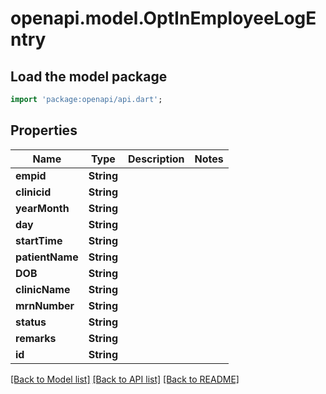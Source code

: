 # openapi.model.OptInEmployeeLogEntry

## Load the model package
```dart
import 'package:openapi/api.dart';
```

## Properties
Name | Type | Description | Notes
------------ | ------------- | ------------- | -------------
**empid** | **String** |  | 
**clinicid** | **String** |  | 
**yearMonth** | **String** |  | 
**day** | **String** |  | 
**startTime** | **String** |  | 
**patientName** | **String** |  | 
**DOB** | **String** |  | 
**clinicName** | **String** |  | 
**mrnNumber** | **String** |  | 
**status** | **String** |  | 
**remarks** | **String** |  | 
**id** | **String** |  | 

[[Back to Model list]](../README.md#documentation-for-models) [[Back to API list]](../README.md#documentation-for-api-endpoints) [[Back to README]](../README.md)


